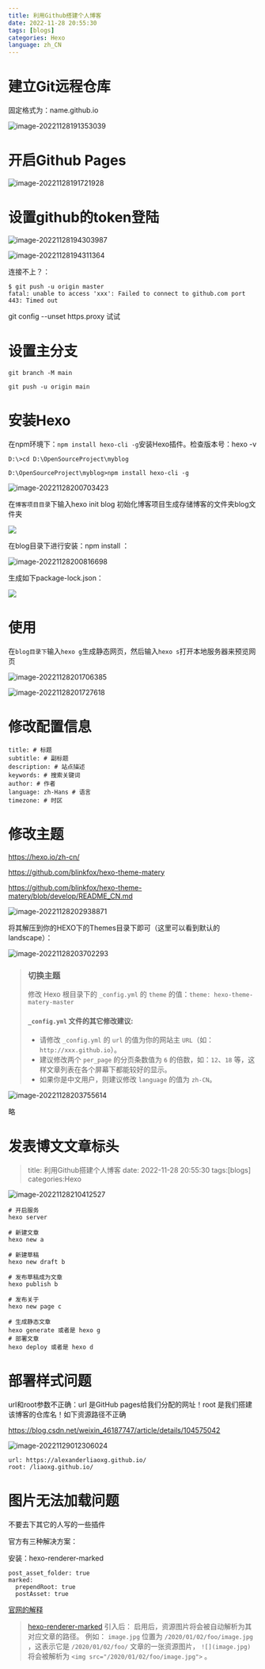 ```yaml
---
title: 利用Github搭建个人博客
date: 2022-11-28 20:55:30
tags: [blogs]
categories: Hexo
language: zh_CN
---
```




# 建立Git远程仓库

固定格式为：name.github.io

![image-20221128191353039](image-20221128191353039.png)

# 开启Github Pages

![image-20221128191721928](image-20221128191721928.png)





# 设置github的token登陆

![image-20221128194303987](image-20221128194303987.png)

![image-20221128194311364](image-20221128194311364.png)

连接不上？：

```
$ git push -u origin master
fatal: unable to access 'xxx': Failed to connect to github.com port 443: Timed out

```

git config --unset https.proxy 试试

# 设置主分支

```
git branch -M main

git push -u origin main
```



# 安装Hexo

在npm环境下：`npm install hexo-cli -g`安装Hexo插件。检查版本号：hexo -v

```
D:\>cd D:\OpenSourceProject\myblog

D:\OpenSourceProject\myblog>npm install hexo-cli -g
```

![image-20221128200703423](image-20221128200703423.png)

在`博客项目目录`下输入hexo init blog 初始化博客项目生成存储博客的文件夹blog文件夹

![](image-20221128201059974.png)

在blog目录下进行安装：npm install ：

![image-20221128200816698](image-20221128200816698.png)

生成如下package-lock.json：

![](image-20221128201215805.png)

# 使用

在`blog目录下`输入`hexo g`生成静态网页，然后输入`hexo s`打开本地服务器来预览网页

![image-20221128201706385](image-20221128201706385.png)

![image-20221128201727618](image-20221128201727618.png)

# 修改配置信息

```
title: # 标题
subtitle: # 副标题
description: # 站点描述
keywords: # 搜索关键词
author: # 作者
language: zh-Hans # 语言
timezone: # 时区
```

# 修改主题

https://hexo.io/zh-cn/

https://github.com/blinkfox/hexo-theme-matery

https://github.com/blinkfox/hexo-theme-matery/blob/develop/README_CN.md

![image-20221128202938871](image-20221128202938871.png)

将其解压到你的HEXO下的Themes目录下即可（这里可以看到默认的landscape）：

![image-20221128203702293](image-20221128203702293.png)

> ### 切换主题
>
> 修改 Hexo 根目录下的 `_config.yml` 的 `theme` 的值：`theme: hexo-theme-matery-master`
>
> #### `_config.yml` 文件的其它修改建议:
>
> - 请修改 `_config.yml` 的 `url` 的值为你的网站主 `URL`（如：`http://xxx.github.io`）。
> - 建议修改两个 `per_page` 的分页条数值为 `6` 的倍数，如：`12`、`18` 等，这样文章列表在各个屏幕下都能较好的显示。
> - 如果你是中文用户，则建议修改 `language` 的值为 `zh-CN`。

![image-20221128203755614](image-20221128203755614.png)

略



# 发表博文文章标头

> title: 利用Github搭建个人博客
> date: 2022-11-28 20:55:30
> tags:[blogs]
> categories:Hexo



![image-20221128210412527](image-20221128210412527.png)

```
# 开启服务
hexo server

# 新建文章
hexo new a

# 新建草稿
hexo new draft b

# 发布草稿成为文章
hexo publish b

# 发布关于
hexo new page c

# 生成静态文章
hexo generate 或者是 hexo g
# 部署文章
hexo deploy 或者是 hexo d
```



# 部署样式问题

url和root参数不正确：url 是GitHub pages给我们分配的网址！root 是我们搭建该博客的仓库名！如下资源路径不正确

https://blog.csdn.net/weixin_46187747/article/details/104575042

![image-20221129012306024](image-20221129012306024.png)

```
url: https://alexanderliaoxg.github.io/
root: /liaoxg.github.io/
```



# 图片无法加载问题

不要去下其它的人写的一些插件

官方有三种解决方案：

安装：hexo-renderer-marked

```
post_asset_folder: true
marked:
  prependRoot: true
  postAsset: true
```

[官网的解释](https://hexo.io/zh-cn/docs/asset-folders#%E7%9B%B8%E5%AF%B9%E8%B7%AF%E5%BE%84%E5%BC%95%E7%94%A8%E7%9A%84%E6%A0%87%E7%AD%BE%E6%8F%92%E4%BB%B6)

> [hexo-renderer-marked](https://github.com/hexojs/hexo-renderer-marked) 引入后：
> 启用后，资源图片将会被自动解析为其对应文章的路径。
> 例如： `image.jpg` 位置为 `/2020/01/02/foo/image.jpg` ，这表示它是 `/2020/01/02/foo/` 文章的一张资源图片， `![](image.jpg)` 将会被解析为 `<img src="/2020/01/02/foo/image.jpg">` 。


